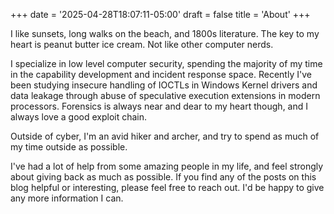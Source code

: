 +++
date = '2025-04-28T18:07:11-05:00'
draft = false
title = 'About'
+++

I like sunsets, long walks on the beach, and 1800s literature.  The key to my heart is peanut butter ice cream.  Not like other computer nerds.

I specialize in low level computer security, spending the majority of my time in the capability development and incident response space.  Recently I've been studying insecure handling of IOCTLs in Windows Kernel drivers and data leakage through abuse of speculative execution extensions in modern processors.  Forensics is always near and dear to my heart though, and I always love a good exploit chain.

Outside of cyber, I'm an avid hiker and archer, and try to spend as much of my time outside as possible.  

I've had a lot of help from some amazing people in my life, and feel strongly about giving back as much as possible.  If you find any of the posts on this blog helpful or interesting, please feel free to reach out.  I'd be happy to give any more information I can. 


